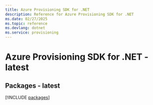 ```yaml
---
title: Azure Provisioning SDK for .NET
description: Reference for Azure Provisioning SDK for .NET
ms.date: 02/27/2025
ms.topic: reference
ms.devlang: dotnet
ms.service: provisioning
---
```

# Azure Provisioning SDK for .NET - latest
## Packages - latest
[!INCLUDE [packages](provisioning-index.md)]